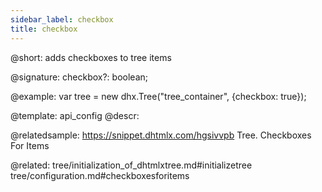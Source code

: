 ```yaml
---
sidebar_label: checkbox
title: checkbox
---          
```


@short: adds checkboxes to tree items

@signature: checkbox?: boolean;

@example: 
var tree = new dhx.Tree("tree_container", {checkbox: true});

@template:	api_config
@descr: 

@relatedsample: https://snippet.dhtmlx.com/hgsivvpb	Tree. Checkboxes For Items

@related: tree/initialization_of_dhtmlxtree.md#initializetree
tree/configuration.md#checkboxesforitems